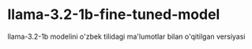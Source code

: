 # llama-3.2-1b-fine-tuned-model
llama-3.2-1b modelini o'zbek tilidagi ma'lumotlar bilan o'qitilgan versiyasi
